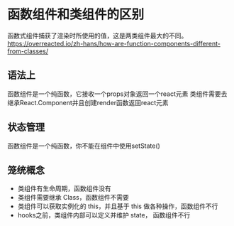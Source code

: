 # 函数组件和类组件的区别

函数式组件捕获了渲染时所使用的值，这是两类组件最大的不同。
<https://overreacted.io/zh-hans/how-are-function-components-different-from-classes/>

## 语法上

函数组件是一个纯函数，它接收一个props对象返回一个react元素
类组件需要去继承React.Component并且创建render函数返回react元素

## 状态管理

函数组件是一个纯函数，你不能在组件中使用setState()

## 笼统概念

- 类组件有生命周期，函数组件没有
- 类组件需要继承 Class，函数组件不需要
- 类组件可以获取实例化的 this，并且基于 this 做各种操作，函数组件不行
- hooks之前，类组件内部可以定义并维护 state， 函数组件不行

